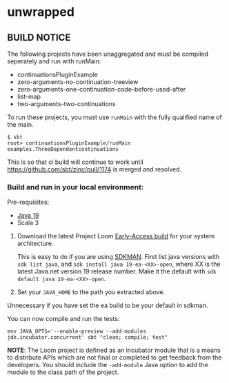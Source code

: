 # unwrapped

## BUILD NOTICE

The following projects have been unaggregated and must be compiled seperately and run with runMain:

* continuationsPluginExample
* zero-arguments-no-continuation-treeview
* zero-arguments-one-continuation-code-before-used-after
* list-map
* two-arguments-two-continuations

To run these projects, you must use `runMain` with the fully qualified name of the main.

```shell
$ sbt
root> continuationsPluginExample/runMain examples.ThreeDependentcontinuations
```

This is so that ci build will continue to work until
https://github.com/sbt/zinc/pull/1174 is merged and resolved.

### Build and run in your local environment:

Pre-requisites:

- [Java 19](https://openjdk.org/projects/jdk/19/)
- Scala 3

1. Download the latest Project Loom [Early-Access build](https://openjdk.org/projects/jdk/19/) for your system architecture.

    This is easy to do if you are using [SDKMAN](https://sdkman.io/). First list java
    versions with `sdk list java`, and `sdk install java
    19-ea-<XX>-open`, where XX is the latest Java.net version 19
    release number. Make it the default with `sdk default java
    19-ea-<XX>-open`.

2. Set your `JAVA_HOME` to the path you extracted above.

  Unnecessary if you have set the ea build to be your default in sdkman.

You can now compile and run the tests:

```shell
env JAVA_OPTS='--enable-preview --add-modules jdk.incubator.concurrent' sbt "clean; compile; test"
```

**NOTE**: The Loom project is defined as an incubator module that is a means to distribute APIs which are not final or completed to get feedback from the developers.
You should include the `-add-module` Java option to add the module to the class path of the project.
